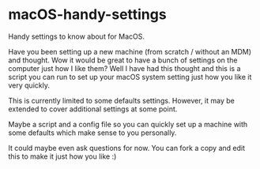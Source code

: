 # macOS-handy-settings
Handy settings to know about for MacOS.

Have you been setting up a new machine (from scratch / without an MDM) and thought. Wow it would be great to have a bunch 
of settings on the computer just how I like them? Well I have had this thought and this is a script you can run to set 
up your macOS system setting just how you like it very quickly.

This is currently limited to some defaults settings. However, it may be extended to cover additional settings at some point.

Maybe a script and a config file so you can quickly set up a machine with some defaults which make sense to you personally. 

It could maybe even ask questions for now. You can fork a copy and edit this to make it just how you like :)
